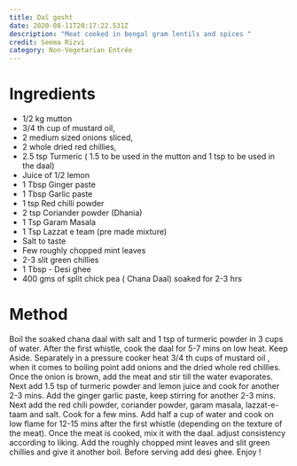 ```yaml
---
title: Dal gosht
date: 2020-08-11T20:17:22.531Z
description: "Meat cooked in bengal gram lentils and spices "
credit: Seema Rizvi
category: Non-Vegetarian Entrée
---
```

# Ingredients

* 1/2 kg mutton
* 3/4 th cup of mustard oil, 
* 2 medium sized onions sliced, 
* 2 whole dried red chillies, 
* 2.5 tsp Turmeric ( 1.5 to be used in the mutton and 1 tsp to be used in the daal)
* Juice of 1/2 lemon
* 1 Tbsp Ginger paste
* 1 Tbsp Garlic paste 
* 1 tsp Red chilli powder
* 2 tsp Coriander powder (Dhania)
* 1 Tsp Garam Masala
* 1 Tsp Lazzat e team (pre made mixture)
* Salt to taste
* Few roughly chopped mint leaves
* 2-3 slit green chillies
* 1 Tbsp - Desi ghee
* 400 gms of split chick pea ( Chana Daal) soaked for 2-3 hrs

# Method 

Boil the soaked chana daal with salt and 1 tsp of turmeric powder in 3 cups of water.
After the first whistle, cook the daal for 5-7 mins on low heat. Keep Aside.
Separately in a pressure cooker heat 3/4 th cups of mustard oil , when it comes to boiling point add onions and the dried whole red chillies. 
Once the onion is brown, add the meat and stir till the water evaporates. 
Next add 1.5 tsp of turmeric powder and lemon juice and cook for another 2-3 mins.                                        Add the ginger garlic paste, keep stirring for another 2-3 mins. 
Next add the red chili powder, coriander powder, garam masala, lazzat-e-taam and salt. 
Cook for a few mins. Add half a cup of water and cook on low flame for 12-15 mins after the first whistle (depending on the texture of the meat). 
Once the meat is cooked, mix it with the daal. adjust consistency according to liking. 
Add the roughly chopped mint leaves and slit green chillies and give it another boil. 
Before serving add desi ghee. Enjoy !